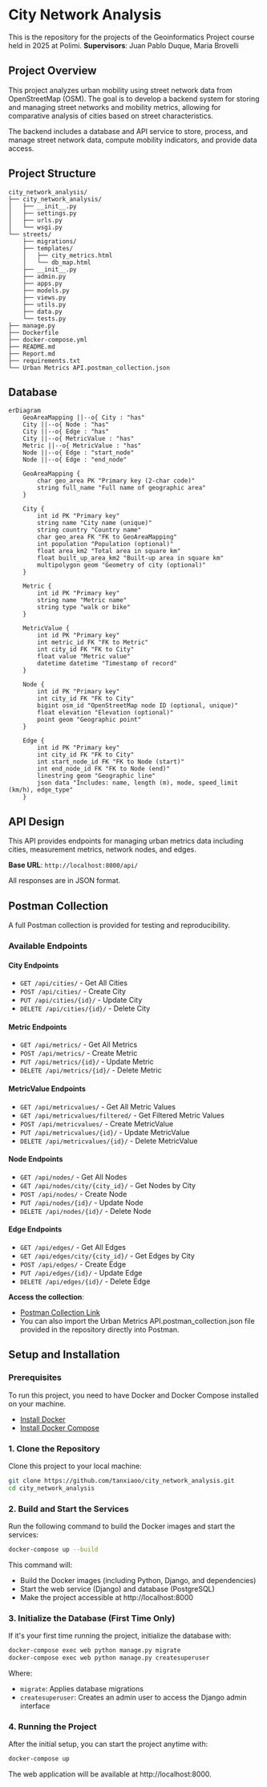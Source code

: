 # City Network Analysis
This is the repository for the projects of the Geoinformatics Project course held in 2025 at Polimi.
**Supervisors**: Juan Pablo Duque, Maria Brovelli

## Project Overview
This project analyzes urban mobility using street network data from OpenStreetMap (OSM). The goal is to develop a backend system for storing and managing street networks and mobility metrics, allowing for comparative analysis of cities based on street characteristics.

The backend includes a database and API service to store, process, and manage street network data, compute mobility indicators, and provide data access.
## Project Structure
```text
city_network_analysis/
├── city_network_analysis/
│   ├── __init__.py
│   ├── settings.py
│   ├── urls.py
│   └── wsgi.py
└── streets/
    ├── migrations/
    ├── templates/
    │   ├── city_metrics.html
    │   └── db_map.html
    ├── __init__.py
    ├── admin.py
    ├── apps.py
    ├── models.py
    ├── views.py
    ├── utils.py
    ├── data.py
    └── tests.py
├── manage.py
├── Dockerfile
├── docker-compose.yml
├── README.md
├── Report.md
├── requirements.txt
└── Urban Metrics API.postman_collection.json

```

## Database
```mermaid
erDiagram
    GeoAreaMapping ||--o{ City : "has"
    City ||--o{ Node : "has"
    City ||--o{ Edge : "has"
    City ||--o{ MetricValue : "has"
    Metric ||--o{ MetricValue : "has"
    Node ||--o{ Edge : "start_node"
    Node ||--o{ Edge : "end_node"

    GeoAreaMapping {
        char geo_area PK "Primary key (2-char code)"
        string full_name "Full name of geographic area"
    }

    City {
        int id PK "Primary key"
        string name "City name (unique)"
        string country "Country name"
        char geo_area FK "FK to GeoAreaMapping"
        int population "Population (optional)"
        float area_km2 "Total area in square km"
        float built_up_area_km2 "Built-up area in square km"
        multipolygon geom "Geometry of city (optional)"
    }

    Metric {
        int id PK "Primary key"
        string name "Metric name"
        string type "walk or bike"
    }

    MetricValue {
        int id PK "Primary key"
        int metric_id FK "FK to Metric"
        int city_id FK "FK to City"
        float value "Metric value"
        datetime datetime "Timestamp of record"
    }

    Node {
        int id PK "Primary key"
        int city_id FK "FK to City"
        bigint osm_id "OpenStreetMap node ID (optional, unique)"
        float elevation "Elevation (optional)"
        point geom "Geographic point"
    }

    Edge {
        int id PK "Primary key"
        int city_id FK "FK to City"
        int start_node_id FK "FK to Node (start)"
        int end_node_id FK "FK to Node (end)"
        linestring geom "Geographic line"
        json data "Includes: name, length (m), mode, speed_limit (km/h), edge_type"
    }
```
## API Design

This API provides endpoints for managing urban metrics data including cities, measurement metrics, network nodes, and edges.

**Base URL**: `http://localhost:8000/api/`

All responses are in JSON format.

## Postman Collection

A full Postman collection is provided for testing and reproducibility.

### Available Endpoints

#### City Endpoints
- `GET /api/cities/` - Get All Cities
- `POST /api/cities/` - Create City
- `PUT /api/cities/{id}/` - Update City
- `DELETE /api/cities/{id}/` - Delete City

#### Metric Endpoints
- `GET /api/metrics/` - Get All Metrics
- `POST /api/metrics/` - Create Metric
- `PUT /api/metrics/{id}/` - Update Metric
- `DELETE /api/metrics/{id}/` - Delete Metric

#### MetricValue Endpoints
- `GET /api/metricvalues/` - Get All Metric Values
- `GET /api/metricvalues/filtered/` - Get Filtered Metric Values
- `POST /api/metricvalues/` - Create MetricValue
- `PUT /api/metricvalues/{id}/` - Update MetricValue
- `DELETE /api/metricvalues/{id}/` - Delete MetricValue

#### Node Endpoints
- `GET /api/nodes/` - Get All Nodes
- `GET /api/nodes/city/{city_id}/` - Get Nodes by City
- `POST /api/nodes/` - Create Node
- `PUT /api/nodes/{id}/` - Update Node
- `DELETE /api/nodes/{id}/` - Delete Node

#### Edge Endpoints
- `GET /api/edges/` - Get All Edges
- `GET /api/edges/city/{city_id}/` - Get Edges by City
- `POST /api/edges/` - Create Edge
- `PUT /api/edges/{id}/` - Update Edge
- `DELETE /api/edges/{id}/` - Delete Edge

**Access the collection**:  
- [Postman Collection Link](https://xiaotan-6436217.postman.co/workspace/xiao-tan's-Workspace~73cb4ce1-4af2-4705-896a-9af5177494b9/collection/44577322-cd2a15fa-72f4-4adb-96b3-b6583872cb4c?action=share&creator=44577322)
- You can also import the Urban Metrics API.postman_collection.json file provided in the repository directly into Postman.

## Setup and Installation

### Prerequisites

To run this project, you need to have Docker and Docker Compose installed on your machine.

- [Install Docker](https://www.docker.com/get-started)
- [Install Docker Compose](https://docs.docker.com/compose/install/)

### 1. Clone the Repository

Clone this project to your local machine:
```bash
git clone https://github.com/tanxiaoo/city_network_analysis.git
cd city_network_analysis
```


### 2. Build and Start the Services

Run the following command to build the Docker images and start the services:
```bash
docker-compose up --build
```

This command will:
- Build the Docker images (including Python, Django, and dependencies)
- Start the web service (Django) and database (PostgreSQL)
- Make the project accessible at http://localhost:8000

### 3. Initialize the Database (First Time Only)

If it's your first time running the project, initialize the database with:
```bash
docker-compose exec web python manage.py migrate
docker-compose exec web python manage.py createsuperuser
```

Where:
- `migrate`: Applies database migrations
- `createsuperuser`: Creates an admin user to access the Django admin interface

### 4. Running the Project

After the initial setup, you can start the project anytime with:
```bash
docker-compose up
```

The web application will be available at http://localhost:8000.